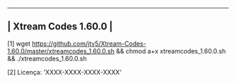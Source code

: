 ------------------
| Xtream Codes 1.60.0 |
------------------

[1] wget https://github.com/jtv5/Xtream-Codes-1.60.0/master/xtreamcodes_1.60.0.sh && chmod a+x xtreamcodes_1.60.0.sh && ./xtreamcodes_1.60.0.sh

[2] Licença: 'XXXX-XXXX-XXXX-XXXX'
